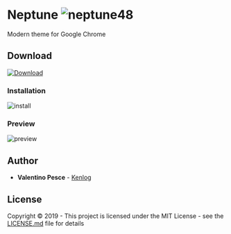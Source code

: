 # Neptune ![neptune48](https://user-images.githubusercontent.com/11728231/60731388-c0580880-9f47-11e9-9090-dc84262af0f5.png)

Modern theme for Google Chrome

## Download

[![Download](https://user-images.githubusercontent.com/11728231/60740095-a4169480-9f64-11e9-8526-10f316ef90b6.png)](https://github.com/kenlog/neptune/releases/latest)

### Installation

![install](https://user-images.githubusercontent.com/11728231/60741674-a24fcf80-9f6a-11e9-8af3-dd744da33288.gif)

### Preview
![preview](https://user-images.githubusercontent.com/11728231/60739565-b4c60b00-9f62-11e9-90ea-94babbeebba5.jpg)

## Author

* **Valentino Pesce** - [Kenlog](https://github.com/kenlog)

## License

Copyright © 2019 - This project is licensed under the MIT License - see the [LICENSE.md](LICENSE) file for details 
